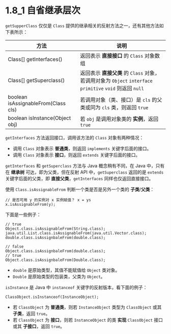 # 1.8_1 自省继承层次

`getSupperClass` 仅仅是 `Class` 提供的继承相关的反射方法之一，还有其他方法如下表所示：

| 方法 | 说明 |
| --- | --- |
| Class[] getInterfaces() | 返回表示 **直接接口** 的 `Class` 对象数组 |
| Class[] getSuperclass() | 返回表示 **直接父类** 的 `Class` 对象，若调用对象为 `Object` `interface` `primitive` `void` 则返回 `null` |
| boolean isAssignableFrom(Class cls) | 若调用对象（类、接口）是 `cls` 的父类或同为 `cls` 类，则返回 `true` |
| boolean isInstance(Object obj) | 若 `obj` 是调用对象类的 **实例**，返回 `true` |

`getInterfaces` 方法返回接口，调用该方法的 `Class` 对象有两种情况：

* 调用 `Class` 对象表示 **普通类**，则返回 `implements` 关键字后面的接口。
* 调用 `Class` 对象表示 **接口**，则返回 `extends` 关键字后面的接口。

`getInterfaces` 和 `getSuperclass` 方法与 Java 概念稍有不同，在 Java 中，只有在 **继承树** 可达，即为父类，但在反射 API 中，`getSuperclass` 返回的是 `extends` 关键字后面的父类，即 **直接父类**，`getInterfaces` 同样也仅返回直接接口。

使用 `Class.isAssignableFrom` 判断一个类是否是另外一个类的 **子类**/**父类**：

```
// 是否可用 y 的实例对 x 实例赋值？ x = ys
x.isAssignableFrom(y);
```
下面是一些例子：

```
// true
Object.class.isAssignableFrom(String.class);
java.util.List.class.isAssignableFrom(java.util.Vector.class);
double.class.isAssignbaleFrom(double.class);

// false
Object.class.isAssignbaleFrom(double.class);
// true
Object.class.isAssignbaleFrom(Double.class);
```
* `double` 是原始类型，其值不能赋值给 `Object` 类对象。
* `Double` 是原始类型的包装类，父类为 `Object`。

`isInstance` 是 Java 中 `instanceof` 关键字的反射版本，看下面的例子：

```
ClassObject.isInstanceof(InstanceObject);
```
* 若 `ClassObject` 为 **普通类**，则若 `InstanceObject` 类型为 `ClassObject` 或其 **子类**，返回 `true`。
* 若 `ClassObject` 为 **接口**，则若 `InstanceObject` 的类 **实现** `ClassObject` 接口或其 **子接口**，返回 `true`。
